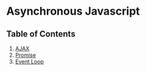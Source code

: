 # **Asynchronous Javascript**

## **Table of Contents**

1. [AJAX](/javascript/async-javascript/ajax.md)
2. [Promise](/javascript/async-javascript/promise.md)
3. [Event Loop](/javascript/async-javascript/event-loop.md)
